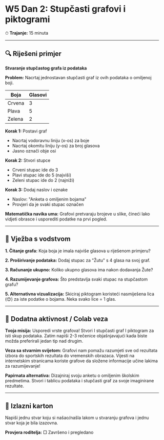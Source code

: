 # W5 Dan 2: Stupčasti grafovi i piktogrami

⏱ **Trajanje:** 15 minuta

---

## 🔍 Riješeni primjer

**Stvaranje stupčastog grafa iz podataka**

**Problem:** Nacrtaj jednostavan stupčasti graf iz ovih podataka o omiljenoj boji.

| Boja | Glasovi |
|-------|-------|
| Crvena   | 3     |
| Plava  | 5     |
| Zelena | 2     |

**Korak 1:** Postavi graf
- Nacrtaj vodoravnu liniju (x-os) za boje
- Nacrtaj okomitu liniju (y-os) za broj glasova
- Jasno označi obje osi

**Korak 2:** Stvori stupce
- Crveni stupac ide do 3
- Plavi stupac ide do 5 (najviši)
- Zeleni stupac ide do 2 (najniži)

**Korak 3:** Dodaj naslov i oznake
- Naslov: "Anketa o omiljenim bojama"
- Provjeri da je svaki stupac označen

**Matematička navika uma:** Grafovi pretvaraju brojeve u slike, čineći lako vidjeti obrasce i usporediti podatke na prvi pogled.

---

## 📝 Vježba s vodstvom

**1. Čitanje grafa:** Koja boja je imala najviše glasova u riješenom primjeru?

**2. Proširivanje podataka:** Dodaj stupac za "Žutu" s 4 glasa na svoj graf.

**3. Računanje ukupno:** Koliko ukupno glasova ima nakon dodavanja Žute?

**4. Razumijevanje grafova:** Što predstavlja svaki stupac na stupčastom grafu?

**5. Alternativna vizualizacija:** Skiciraj piktogram koristeći nasmiješena lica (😊) za iste podatke o bojama. Neka svako lice = 1 glas.

---

## 🚀 Dodatna aktivnost / Colab veza

**Tvoja misija:** Usporedi vrste grafova! Stvori I stupčasti graf I piktogram za isti skup podataka. Zatim napiši 2-3 rečenice objašnjavajući kada biste možda preferirali jedan tip nad drugim.

**Veza sa stvarnim svijetom:** Grafovi nam pomažu razumjeti sve od rezultata izbora do sportskih rezultata do vremenskih obrazaca. Vijesti na internetskim stranicama koriste grafove da složene informacije učine lakima za razumijevanje!

**Papirnata alternativa:** Dizajniraj svoju anketu o omiljenim školskim predmetima. Stvori i tablicu podataka i stupčasti graf za svoje imaginirane rezultate.

---

## 🎯 Izlazni karton

Napiši jednu stvar koju si našao/našla lakom u stvaranju grafova i jednu stvar koja je bila izazovna.

**Provjera roditelja:** □ Završeno i pregledano